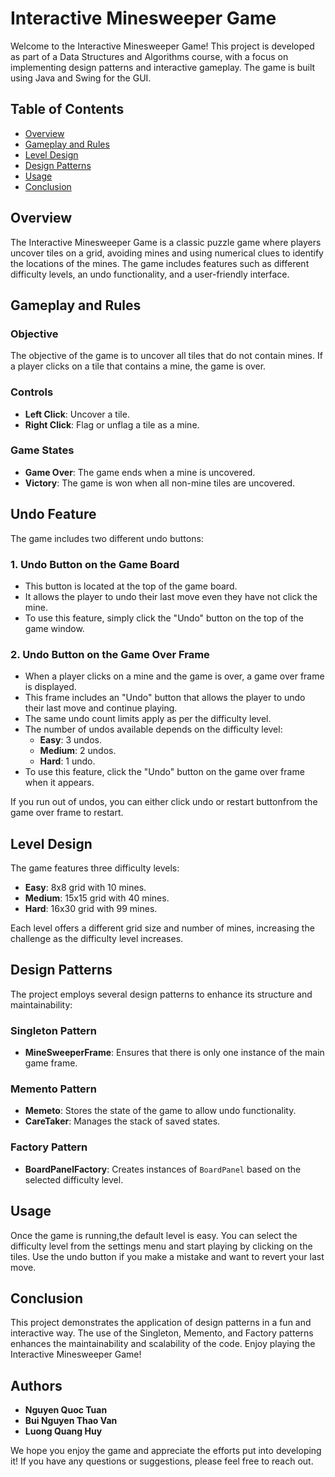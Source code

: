 # Interactive Minesweeper Game

Welcome to the Interactive Minesweeper Game! This project is developed as part of a Data Structures and Algorithms course, with a focus on implementing design patterns and interactive gameplay. The game is built using Java and Swing for the GUI.

## Table of Contents

- [Overview](#overview)
- [Gameplay and Rules](#gameplay-and-rules)
- [Level Design](#level-design)
- [Design Patterns](#design-patterns)
- [Usage](#usage)
- [Conclusion](#conclusion)

## Overview

The Interactive Minesweeper Game is a classic puzzle game where players uncover tiles on a grid, avoiding mines and using numerical clues to identify the locations of the mines. The game includes features such as different difficulty levels, an undo functionality, and a user-friendly interface.

## Gameplay and Rules

### Objective
The objective of the game is to uncover all tiles that do not contain mines. If a player clicks on a tile that contains a mine, the game is over.

### Controls
- **Left Click**: Uncover a tile.
- **Right Click**: Flag or unflag a tile as a mine.

### Game States
- **Game Over**: The game ends when a mine is uncovered.
- **Victory**: The game is won when all non-mine tiles are uncovered.

## Undo Feature

The game includes two different undo buttons:

### 1. Undo Button on the Game Board
- This button is located at the top of the game board.
- It allows the player to undo their last move even they have not click the mine.
- To use this feature, simply click the "Undo" button on the top of the game window.

### 2. Undo Button on the Game Over Frame
- When a player clicks on a mine and the game is over, a game over frame is displayed.
- This frame includes an "Undo" button that allows the player to undo their last move and continue playing.
- The same undo count limits apply as per the difficulty level.
- The number of undos available depends on the difficulty level:
  - **Easy**: 3 undos.
  - **Medium**: 2 undos.
  - **Hard**: 1 undo.
- To use this feature, click the "Undo" button on the game over frame when it appears.

If you run out of undos, you can either click undo or restart buttonfrom the game over frame to restart.

## Level Design

The game features three difficulty levels:
- **Easy**: 8x8 grid with 10 mines.
- **Medium**: 15x15 grid with 40 mines.
- **Hard**: 16x30 grid with 99 mines.

Each level offers a different grid size and number of mines, increasing the challenge as the difficulty level increases.

## Design Patterns

The project employs several design patterns to enhance its structure and maintainability:

### Singleton Pattern
- **MineSweeperFrame**: Ensures that there is only one instance of the main game frame.

### Memento Pattern
- **Memeto**: Stores the state of the game to allow undo functionality.
- **CareTaker**: Manages the stack of saved states.

### Factory Pattern
- **BoardPanelFactory**: Creates instances of `BoardPanel` based on the selected difficulty level.


## Usage

Once the game is running,the default level is easy. You can select the difficulty level from the settings menu and start playing by clicking on the tiles. Use the undo button if you make a mistake and want to revert your last move.

## Conclusion

This project demonstrates the application of design patterns in a fun and interactive way. The use of the Singleton, Memento, and Factory patterns enhances the maintainability and scalability of the code. Enjoy playing the Interactive Minesweeper Game!

## Authors

- **Nguyen Quoc Tuan**
- **Bui Nguyen Thao Van**
- **Luong Quang Huy**

We hope you enjoy the game and appreciate the efforts put into developing it! If you have any questions or suggestions, please feel free to reach out.
